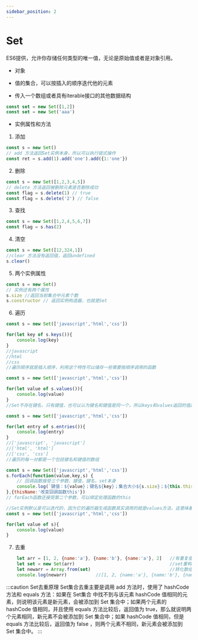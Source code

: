```yaml
---
sidebar_position: 2
---
```


# Set

ES6提供，允许你存储任何类型的唯一值，无论是原始值或者是对象引用。

- 对象

- 值的集合，可以按插入的顺序迭代他的元素

- 传入一个数组或者具有iterable接口的其他数据结构

```js
const set = new Set([1,2])
const set = new Set('aaa')
```

- 实例属性和方法

1. 添加

```js
const s = new Set()
// add 方法返回Set实例本身，所以可以执行链式操作
const ret = s.add(1).add('one').add({1:'one'})
```

2. 删除

```js
const s = new Set([1,2,3,4,5])
// delete 方法返回被删除元素是否删除成功
const flag = s.delete(1) // true
const flag = s.delete('2') // false
```

3. 查找

```js
const s = new Set([1,2,4,5,6,7])
const flag = s.has(2)
```

4. 清空

```js
const s = new Set([12,324,1])
//clear 方法没有返回值，返回undefined
s.clear()
```

5. 两个实例属性

```js
const s = new Set()
// 实例还有两个属性
s.size //返回当前集合中元素个数
s.constructor // 返回实例构造器，也就是Set
```

6. 遍历

```js
const s = new Set(['javascript','html','css'])

for(let key of s.keys()){
    console.log(key)
}
//javascript
//html
//css
//遍历顺序就是插入顺序，利用这个特性可以储存一些需要按顺序调用的函数

const s = new Set(['javascript','html','css'])

for(let value of s.values()){
    console.log(value)
}
//Set不存在键名，只有键值，也可以认为键名和键值是同一个，所以keys和values返回的值是一样的

const s = new Set(['javascript','html','css'])

for(let entry of s.entries()){
    console.log(entry)
}
//['javascript', 'javascript']
//['html', 'html']
//['css', 'css']
//遍历的每一对都是一个包括键名和键值的数组

const s = new Set(['javascript','html','css'])
s.forEach(function(value,key,s) {
    // 回调函数接受三个参数，键值，键名，set本身
    console.log(`键值：${value}；键名${key}；集合大小${s.size}；${this.thisName}`)
},{thisName:'改变回调函数this'})
// forEach函数还接受第二个参数，可以绑定处理函数的this

//Set实例默认是可以迭代的，因为它的遍历器生成函数其实调用的就是values方法，这意味着我们可以直接省略values()方法直接遍历
const s = new Set(['javascript','html','css'])

for(let value of s){
    console.log(value)
}
```

7. 去重

```js title="去重"
	let arr = [1, 2, {name:'a'}, {name:'b'}, {name:'a'}, 2]   //有重复值的数组
    let set = new Set(arr)       							  //set重构去重
    let newarr = Array.from(set)  							  //转化数组
    console.log(newarr)           //[1, 2, {name:'a'}, {name:'b'}, {name:'a'}]
```

:::caution Set去重原理
Set集合去重主要是调用 add 方法时，使用了 hashCode 方法和 equals 方法：如果在 Set集合 中找不到与该元素 hashCode 值相同的元素，则说明该元素是新元素，会被添加到 Set 集合中；如果两个元素的 hashCode 值相同，并且使用 equals 方法比较后，返回值为 true，那么就说明两个元素相同，新元素不会被添加到 Set 集合中；如果 hashCode 值相同，但是 equals 方法比较后，返回值为 false ，则两个元素不相同，新元素会被添加到 Set 集合中。
:::